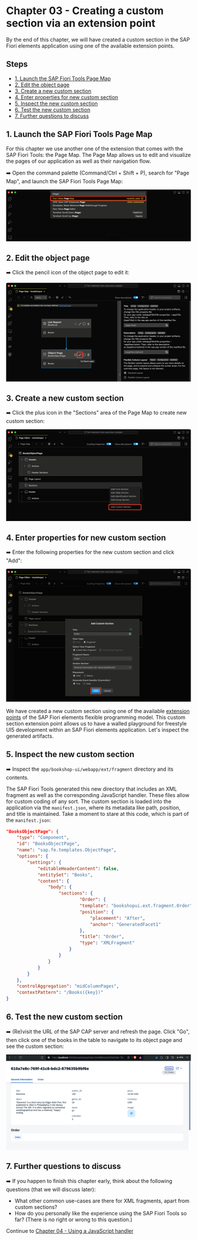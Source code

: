 # Chapter 03 - Creating a custom section via an extension point

By the end of this chapter, we will have created a custom section in the SAP Fiori elements application using one of the available extension points.

## Steps

- [1. Launch the SAP Fiori Tools Page Map](#1-launch-the-sap-fiori-tools-page-map)<br>
- [2. Edit the object page](#2-edit-the-object-page)<br>
- [3. Create a new custom section](#3-create-a-new-custom-section)<br>
- [4. Enter properties for new custom section](#4-enter-properties-for-new-custom-section)<br>
- [5. Inspect the new custom section](#5-inspect-the-new-custom-section)<br>
- [6. Test the new custom section](#6-test-the-new-custom-section)<br>
- [7. Further questions to discuss](#7-further-questions-to-discuss)<br>

## 1. Launch the SAP Fiori Tools Page Map

For this chapter we use another one of the extension that comes with the SAP Fiori Tools: the Page Map. The Page Map allows us to edit and visualize the pages of our application as well as their navigation flow.

➡️ Open the command palette (Command/Ctrl + Shift + P), search for "Page Map", and launch the SAP Fiori Tools Page Map:

![command palette](command-palette.png)

## 2. Edit the object page

➡️ Click the pencil icon of the object page to edit it:

![Page Map 1](page-map1.png)

## 3. Create a new custom section

➡️ Click the plus icon in the "Sections" area of the Page Map to create new custom section:

![Page Map 2](page-map2.png)

## 4. Enter properties for new custom section

➡️ Enter the following properties for the new custom section and click "Add":

![custom section](custom-section.png)

We have created a new custom section using one of the available [extension points](https://sapui5.hana.ondemand.com/test-resources/sap/fe/core/fpmExplorer/index.html#/customElements/customElementsOverview) of the SAP Fiori elements flexible programming model. This custom section extension point allows us to have a walled playground for freestyle UI5 development within an SAP Fiori elements application. Let's inspect the generated artifacts.

## 5. Inspect the new custom section

➡️ Inspect the `app/bookshop-ui/webapp/ext/fragment` directory and its contents.

The SAP Fiori Tools generated this new directory that includes an XML fragment as well as the corresponding JavaScript handler. These files allow for custom coding of any sort. The custom section is loaded into the application via the `manifest.json`, where its metadata like path, position, and title is maintained. Take a moment to stare at this code, which is part of the `manifest.json`:

```json
"BooksObjectPage": {
    "type": "Component",
    "id": "BooksObjectPage",
    "name": "sap.fe.templates.ObjectPage",
    "options": {
        "settings": {
            "editableHeaderContent": false,
            "entitySet": "Books",
            "content": {
                "body": {
                    "sections": {
                            "Order": {
                            "template": "bookshopui.ext.fragment.Order",
                            "position": {
                                "placement": "After",
                                "anchor": "GeneratedFacet1"
                            },  
                            "title": "Order",
                            "type": "XMLFragment"
                        }
                    }
                }
            }
        }
    },
    "controlAggregation": "midColumnPages",
    "contextPattern": "/Books({key})"
}

```

## 6. Test the new custom section

➡️ (Re)visit the URL of the SAP CAP server and refresh the page. Click "Go", then click one of the books in the table to navigate to its object page and see the custom section:

![object page](object-page.png)

## 7. Further questions to discuss

➡️ If you happen to finish this chapter early, think about the following questions (that we will discuss later):

- What other common use-cases are there for XML fragments, apart from custom sections?
- How do you personally like the experience using the SAP Fiori Tools so far? (There is no right or wrong to this question.)

Continue to [Chapter 04 - Using a JavaScript handler](/chapters/04-handler/)

